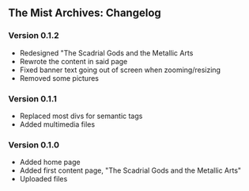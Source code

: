 ## The Mist Archives: Changelog

### Version 0.1.2
- Redesigned "The Scadrial Gods and the Metallic Arts
- Rewrote the content in said page
- Fixed banner text going out of screen when zooming/resizing
- Removed some pictures

### Version 0.1.1 
- Replaced most divs for semantic tags
- Added multimedia files

### Version 0.1.0
- Added home page
- Added first content page, "The Scadrial Gods and the Metallic Arts"
- Uploaded files


